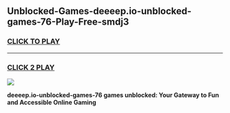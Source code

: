 
## Unblocked-Games-deeeep.io-unblocked-games-76-Play-Free-smdj3
<h3>
<a href="https://premium76.site?title=deeeep.io-unblocked-games-76&ref=17A">CLICK TO PLAY</a></h3>
<hr>

<h3>
<a href="https://premium76.site?title=deeeep.io-unblocked-games-76&ref=17A">CLICK 2 PLAY</a>
  
</h3>

<a href="https://premium76.site?title=deeeep.io-unblocked-games-76&ref=17A"><img src="https://clearcache.store/games.png"></a>


**deeeep.io-unblocked-games-76 games unblocked: Your Gateway to Fun and Accessible Online Gaming**
